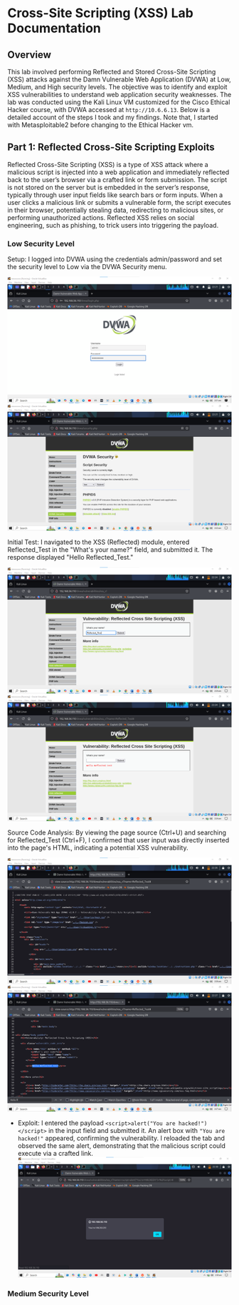 # Cross-Site Scripting (XSS) Lab Documentation

## Overview
This lab involved performing Reflected and Stored Cross-Site Scripting (XSS) attacks against the Damn Vulnerable Web Application (DVWA) at Low, Medium, and High security levels. The objective was to identify and exploit XSS vulnerabilities to understand web application security weaknesses. The lab was conducted using the Kali Linux VM customized for the Cisco Ethical Hacker course, with DVWA accessed at `http://10.6.6.13`. Below is a detailed account of the steps I took and my findings.
Note that, I started with Metasploitable2 before changing to the Ethical Hacker vm.

## Part 1: Reflected Cross-Site Scripting Exploits
Reflected Cross-Site Scripting (XSS) is a type of XSS attack where a malicious script is injected into a web application and immediately reflected back to the user’s browser via a crafted link or form submission. The script is not stored on the server but is embedded in the server’s response, typically through user input fields like search bars or form inputs. When a user clicks a malicious link or submits a vulnerable form, the script executes in their browser, potentially stealing data, redirecting to malicious sites, or performing unauthorized actions. Reflected XSS relies on social engineering, such as phishing, to trick users into triggering the payload.

### Low Security Level
Setup: I logged into DVWA using the credentials admin/password and set the security level to Low via the DVWA Security menu.
  
  ![](screenshots/022113.png)
  ![](screenshots/022209.png)
  
Initial Test: I navigated to the XSS (Reflected) module, entered Reflected_Test in the "What's your name?" field, and submitted it. The response displayed "Hello Reflected_Test."
  
  ![](screenshots/022427.png)
  ![](screenshots/022449.png)
  
Source Code Analysis: By viewing the page source (Ctrl+U) and searching for Reflected_Test (Ctrl+F), I confirmed that user input was directly inserted into the page's HTML, indicating a potential XSS vulnerability.
  
  ![](screenshots/022634.png)
  ![](screenshots/022755.png)
  
- Exploit: I entered the payload `<script>alert("You are hacked!")</script>` in the input field and submitted it. An alert box with `"You are hacked!"` appeared, confirming the vulnerability. I reloaded the tab and observed the same alert, demonstrating that the malicious script could execute via a crafted link.
  ![](screenshots/023038.png)

### Medium Security Level

